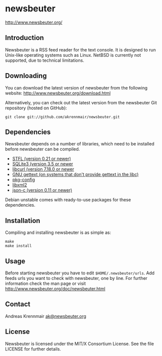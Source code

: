 newsbeuter
==========
http://www.newsbeuter.org/

Introduction
------------
Newsbeuter is a RSS feed reader for the text console. It is designed to run
Unix-like operating systems such as Linux. NetBSD is currently not supported,
due to technical limitations.

Downloading
-----------
You can download the latest version of newsbeuter from the following website:
http://www.newsbeuter.org/download.html

Alternatively, you can check out the latest version from the newsbeuter
Git repository (hosted on GitHub):

	git clone git://github.com/akrennmair/newsbeuter.git

Dependencies
------------
Newsbeuter depends on a number of libraries, which need to be installed before
newsbeuter can be compiled.

- [STFL (version 0.21 or newer)](http://www.clifford.at/stfl/)
- [SQLite3 (version 3.5 or newer](http://www.sqlite.org/download.html)
- [libcurl (version 7.18.0 or newer](http://curl.haxx.se/download.html)
- [GNU gettext (on systems that don't provide gettext in the libc)](ftp://ftp.gnu.org/gnu/gettext/)
- [pkg-config](http://pkg-config.freedesktop.org/wiki/)
- [libxml2](http://xmlsoft.org/downloads.html)
- [json-c (version 0.11 or newer)](https://github.com/json-c/json-c/wiki)

Debian unstable comes with ready-to-use packages for these dependencies.

Installation
------------
Compiling and installing newsbeuter is as simple as:

	make
	make install

Usage
-----
Before starting newsbeuter you have to edit `$HOME/.newsbeuter/urls`.
Add feeds urls you want to check with newsbeuter, one by line.
For further information check the man page or visit
http://www.newsbeuter.org/doc/newsbeuter.html

Contact
-------
Andreas Krennmair <ak@newsbeuter.org>

License
-------
Newsbeuter is licensed under the MIT/X Consortium License. See the file LICENSE
for further details.
